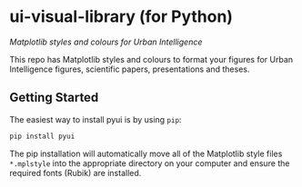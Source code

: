 ui-visual-library (for Python)
=============

*Matplotlib styles and colours for Urban Intelligence*

This repo has Matplotlib styles and colours to format your figures for Urban Intelligence figures, scientific papers, presentations and theses.


Getting Started
---------------

The easiest way to install pyui is by using `pip`:

```bash
pip install pyui
```

The pip installation will automatically move all of the Matplotlib style files `*.mplstyle` into the appropriate directory on your computer and ensure the required fonts (Rubik) are installed.
